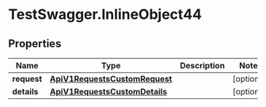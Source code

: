 # TestSwagger.InlineObject44

## Properties

Name | Type | Description | Notes
------------ | ------------- | ------------- | -------------
**request** | [**ApiV1RequestsCustomRequest**](ApiV1RequestsCustomRequest.md) |  | [optional] 
**details** | [**ApiV1RequestsCustomDetails**](ApiV1RequestsCustomDetails.md) |  | [optional] 


